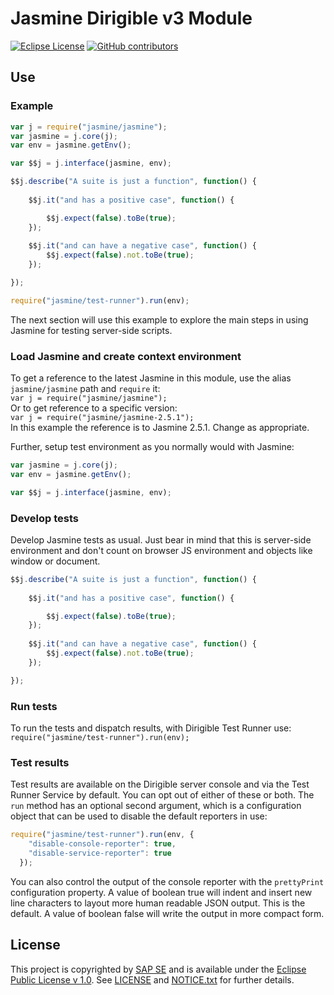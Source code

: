 # Jasmine Dirigible v3 Module

[![Eclipse License](http://img.shields.io/badge/license-Eclipse-brightgreen.svg)](LICENSE)
[![GitHub contributors](https://img.shields.io/github/contributors/dirigiblelabs/ext-jasmine.svg)](https://github.com/dirigiblelabs/ext-jasmine/graphs/contributors)

## Use
### Example
```javascript
var j = require("jasmine/jasmine");
var jasmine = j.core(j);
var env = jasmine.getEnv();

var $$j = j.interface(jasmine, env);

$$j.describe("A suite is just a function", function() {
   
    $$j.it("and has a positive case", function() {

		$$j.expect(false).toBe(true);
	});
	
	$$j.it("and can have a negative case", function() {
		$$j.expect(false).not.toBe(true);
	});	  

});

require("jasmine/test-runner").run(env);
```
The next section will use this example to explore the main steps in using Jasmine for testing server-side scripts.

### Load Jasmine and create context environment
To get a reference to the latest Jasmine in this module, use the alias `jasmine/jasmine` path and `require` it:  
`var j = require("jasmine/jasmine");`  
Or to get reference to a specific version:  
`var j = require("jasmine/jasmine-2.5.1");`  
In this example the reference is to Jasmine 2.5.1. Change as appropriate.

Further, setup test environment as you normally would with Jasmine:  
```javascript
var jasmine = j.core(j);
var env = jasmine.getEnv();

var $$j = j.interface(jasmine, env);
```

### Develop tests
Develop Jasmine tests as usual. Just bear in mind that this is server-side environment and don't count on browser JS environment and objects like window or document.  
  
```javascript
$$j.describe("A suite is just a function", function() {
   
    $$j.it("and has a positive case", function() {

		$$j.expect(false).toBe(true);
	});
	
	$$j.it("and can have a negative case", function() {
		$$j.expect(false).not.toBe(true);
	});	  

});
```

### Run tests
To run the tests and dispatch results, with Dirigible Test Runner use:  
`require("jasmine/test-runner").run(env);`  

### Test results
Test results are available on the Dirigible server console and via the Test Runner Service by default. You can opt out of either of these or both. The `run` method has an optional second argument, which is a configuration object that can be used to disable the default reporters in use:  
```javascript
require("jasmine/test-runner").run(env, {
    "disable-console-reporter": true,
    "disable-service-reporter": true
  });
```

You can also control the output of the console reporter with the `prettyPrint` configuration property. A value of boolean true will indent and insert new line characters to layout more human readable JSON output. This is the default. A value of boolean false will write the output in more compact form.

## License

This project is copyrighted by [SAP SE](http://www.sap.com/) and is available under the [Eclipse Public License v 1.0](https://www.eclipse.org/legal/epl-v10.html). See [LICENSE](LICENSE) and [NOTICE.txt](NOTICE.txt) for further details.
